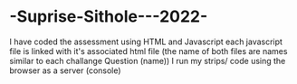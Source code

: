 # -Suprise-Sithole---2022-

I have coded the assessment using HTML and Javascript
each javascript file is linked with it's associated html file (the name of both files are names similar to each challange Question (name))
I run my strips/ code using the browser as a server (console)



